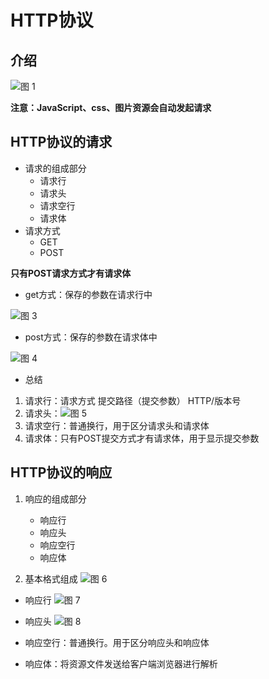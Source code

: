 # HTTP协议

## 介绍


![图 1](../images/e79c6b972194d1c8a92d2445f20c604d1e6bedb8a40146d5124360e256f716aa.png)  

**注意：JavaScript、css、图片资源会自动发起请求**

## HTTP协议的请求

* 请求的组成部分
  * 请求行
  * 请求头
  * 请求空行
  * 请求体
* 请求方式
  * GET
  * POST

**只有POST请求方式才有请求体**

* get方式：保存的参数在请求行中

![图 3](../images/4a561527867af5563f28f69b3366f4e3ebc3ccd16164156fa387a13fcb04fd60.png)  


* post方式：保存的参数在请求体中

![图 4](../images/d99f40fd1f6c50804f2b6fda8bba5ef249092f126de0d2a3d2239f0b5b5d3503.png)  


* 总结

1. 请求行：请求方式 提交路径（提交参数） HTTP/版本号
2. 请求头：![图 5](../images/0964356ba410ad264797ab49bb3d07126bb8e80f6f82c2477be85c7932b3ec17.png)  
3. 请求空行：普通换行，用于区分请求头和请求体
4. 请求体：只有POST提交方式才有请求体，用于显示提交参数


## HTTP协议的响应

1. 响应的组成部分
   * 响应行
   * 响应头
   * 响应空行
   * 响应体

2. 基本格式组成
![图 6](../images/4a6f899416fe6524741675017bf0fceb994957e9068e4fd9df01e30d2de3f288.png)  


* 响应行
 ![图 7](../images/4060ef29363aa3387c6143fcbe53682f076e79168df2538dcaa244fe18e5f1cc.png)  
 
* 响应头
![图 8](../images/2b9dfa7f51aba38ff416253fe0e236c6cd55dbf7a66859f063e2bb0a4f700419.png)  


* 响应空行：普通换行。用于区分响应头和响应体
* 响应体：将资源文件发送给客户端浏览器进行解析
